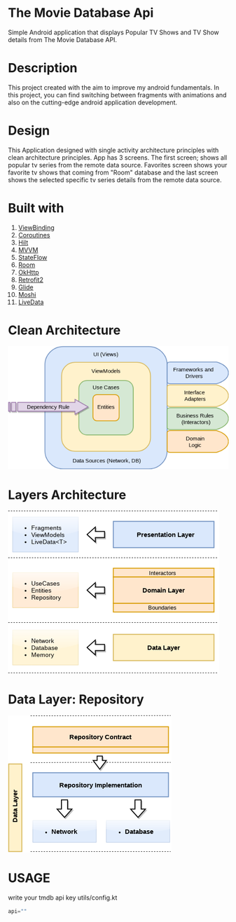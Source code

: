 # The Movie Database Api
 
Simple Android application that displays Popular TV Shows and TV Show details from The Movie Database API. 

# Description

This project created with the aim to improve my android fundamentals. In this project, you can find switching between fragments with animations and also on the cutting-edge android application development.

# Design

This Application designed with single activity architecture principles with clean architecture principles. App has 3 screens. The first screen; shows all popular tv series from the remote data source. Favorites screen shows your favorite tv shows that coming from "Room" database and the last screen shows the selected specific tv series details from the remote data source.

# Built with

1. [ViewBinding](https://developer.android.com/topic/libraries/view-binding)
2. [Coroutines](https://developer.android.com/kotlin/coroutines?gclsrc=aw.ds&&gclid=Cj0KCQjw9_mDBhCGARIsAN3PaFPjDxN-1WVXVDQtNX3nunAVvneQSMWxa6rAMitkT80NqruaNrH15bcaApJLEALw_wcB)
3. [Hilt](https://developer.android.com/training/dependency-injection/hilt-android)
4. [MVVM](https://developer.android.com/jetpack/guide?gclsrc=aw.ds&&gclid=Cj0KCQjw9_mDBhCGARIsAN3PaFMDd7Q9FSHR3xMlTqenPwtrh02SDz6w3wMZeuJUzq9LbvnEpr-X4XQaAoOLEALw_wcB)
5. [StateFlow](https://developer.android.com/kotlin/flow/stateflow-and-sharedflow)
6. [Room](https://developer.android.com/jetpack/androidx/releases/room?gclsrc=aw.ds&&gclid=Cj0KCQjw9_mDBhCGARIsAN3PaFMLKCMYAicAyUJZfINDpBhl1_519YPKTb5mGlcM0uLRLpY44_0nWpwaAqSREALw_wcB)
7. [OkHttp](https://square.github.io/okhttp/)
8. [Retrofit2](https://square.github.io/retrofit/)
9. [Glide](https://github.com/bumptech/glide )
10. [Moshi](https://github.com/square/moshi)
11. [LiveData](https://developer.android.com/topic/libraries/architecture/livedata)

# Clean Architecture
![architecture](/images/clean.png)

# Layers Architecture
![architecture](/images/clean2.png)

# Data Layer: Repository
![datalayer](/images/clean3.png)

# USAGE

write your tmdb api key utils/config.kt
```kotlin
api=""
```
